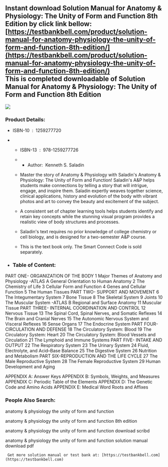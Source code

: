 Instant download **Solution Manual for Anatomy & Physiology: The Unity of Form and Function 8th Edition** by click link bellow:  
[https://testbankbell.com/product/solution-manual-for-anatomy-physiology-the-unity-of-form-and-function-8th-edition/](https://testbankbell.com/product/solution-manual-for-anatomy-physiology-the-unity-of-form-and-function-8th-edition/)  
This is completed downloadable of Solution Manual for Anatomy & Physiology: The Unity of Form and Function 8th Edition
----------------------------------------------------------------------------------------------------------------------


![](https://testbankbell.com/wp-content/uploads/2023/05/9781259880209-1-1.jpeg)
### Product Details:


* ISBN-10 ‏ : ‎ 1259277720
* * ISBN-13 ‏ : ‎ 978-1259277726
  * * Author:  Kenneth S. Saladin
   
  * Master the story of Anatomy & Physiology with Saladin's Anatomy & Physiology: The Unity of Form and Function! Saladin's A&P helps students make connections by telling a story that will intrigue, engage, and inspire them. Saladin expertly weaves together science, clinical applications, history and evolution of the body with vibrant photos and art to convey the beauty and excitement of the subject.
 
  * A consistent set of chapter learning tools helps students identify and retain key concepts while the stunning visual program provides a realistic view of body structures and processes.
 
  * Saladin's text requires no prior knowledge of college chemistry or cell biology, and is designed for a two-semester A&P course.
  * This is the text book only. The Smart Connect Code is sold separately.
 
* ### Table of Content:

PART ONE- ORGANIZATION OF THE BODY
1 Major Themes of Anatomy and Physiology
-ATLAS A General Orientation to Human Anatomy
2 The Chemistry of Life
3 Cellular Form and Function
4 Genes and Cellular Function
5 The Human Tissues
PART TWO- SUPPORT AND MOVEMENT
6 The Integumentary System
7 Bone Tissue
8 The Skeletal System
9 Joints
10 The Muscular System
-ATLAS B Regional and Surface Anatomy
11 Muscular Tissue
PART THREE- INTERNAL COORDINATION AND CONTROL
12 Nervous Tissue
13 The Spinal Cord, Spinal Nerves, and Somatic Reflexes
14 The Brain and Cranial Nerves
15 The Autonomic Nervous System and Visceral Reflexes
16 Sense Organs
17 The Endocrine System
PART FOUR- CIRCULATION AND DEFENSE
18 The Circulatory System: Blood
19 The Circulatory System: Heart
20 The Circulatory System: Blood Vessels and Circulation
21 The Lymphoid and Immune Systems
PART FIVE- INTAKE AND OUTPUT
22 The Respiratory System
23 The Urinary System
24 Fluid, Electrolyte, and Acid–Base Balance
25 The Digestive System
26 Nutrition and Metabolism
PART SIX-REPRODUCTION AND THE LIFE CYCLE
27 The Male Reproductive System
28 The Female Reproductive System
29 Human Development and Aging


APPENDIX A: Answer Keys
APPENDIX B: Symbols, Weights, and Measures
APPENDIX C: Periodic Table of the Elements
APPENDIX D: The Genetic Code and Amino Acids
APPENDIX E: Medical Word Roots and Affixes


 ### People Also Search:


 anatomy & physiology the unity of form and function

 anatomy & physiology the unity of form and function 8th edition

 anatomy & physiology the unity of form and function download scribd

 anatomy & physiology the unity of form and function solution manual download pdf


     Get more solution manual or test bank at: [https://testbankbell.com](https://testbankbell.com)
